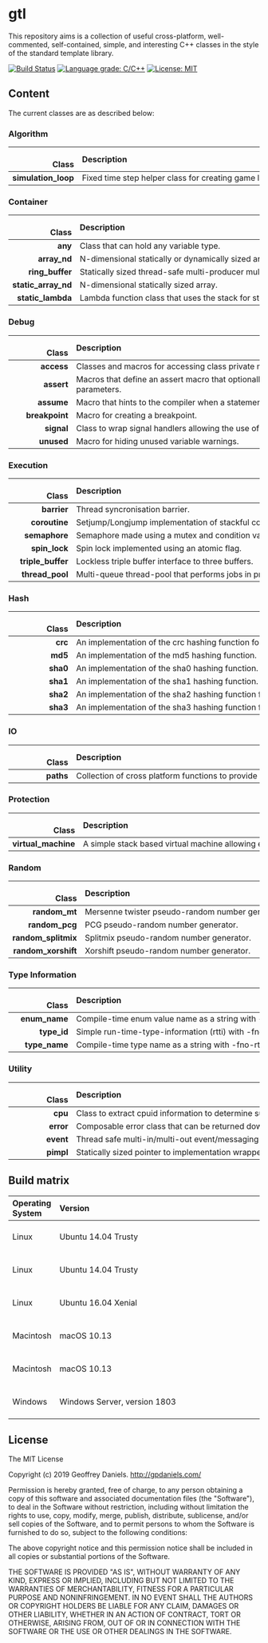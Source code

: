 
# gtl #

This repository aims is a collection of useful cross-platform, well-commented, self-contained, simple, and interesting C++ classes in the style of the standard template library.

[![Build Status](https://travis-ci.org/gpdaniels/gtl.svg?branch=master)](https://travis-ci.org/gpdaniels/gtl) [![Language grade: C/C++](https://img.shields.io/lgtm/grade/cpp/g/gpdaniels/gtl.svg)](https://lgtm.com/projects/g/gpdaniels/gtl/context:cpp) [![License: MIT](https://img.shields.io/badge/License-MIT-brightgreen.svg)](https://opensource.org/licenses/MIT) 

## Content ##

The current classes are as described below:

### Algorithm ###

|               Class | Description                                                                             |
|--------------------:|:----------------------------------------------------------------------------------------|
| **simulation_loop** | Fixed time step helper class for creating game loops.                                   |

### Container ###

|               Class | Description                                                                             |
|--------------------:|:----------------------------------------------------------------------------------------|
|             **any** | Class that can hold any variable type.                                                  |
|        **array_nd** | N-dimensional statically or dynamically sized array.                                    |
|     **ring_buffer** | Statically sized thread-safe multi-producer multi-consumer ring-buffer.                 |
| **static_array_nd** | N-dimensional statically sized array.                                                   |
|   **static_lambda** | Lambda function class that uses the stack for storage.                                  |

### Debug ###

|               Class | Description                                                                             |
|--------------------:|:----------------------------------------------------------------------------------------|
|          **access** | Classes and macros for accessing class private members.                                 |
|          **assert** | Macros that define an assert macro that optionally takes a format string and parameters.|
|          **assume** | Macro that hints to the compiler when a statement should be assumed true.               |
|      **breakpoint** | Macro for creating a breakpoint.                                                        |
|          **signal** | Class to wrap signal handlers allowing the use of lambdas with scope.                   |
|          **unused** | Macro for hiding unused variable warnings.                                              |

### Execution ###

|               Class | Description                                                                             |
|--------------------:|:----------------------------------------------------------------------------------------|
|         **barrier** | Thread syncronisation barrier.                                                          |
|       **coroutine** | Setjump/Longjump implementation of stackful coroutines.                                 |
|       **semaphore** | Semaphore made using a mutex and condition variable.                                    |
|       **spin_lock** | Spin lock implemented using an atomic flag.                                             |
|   **triple_buffer** | Lockless triple buffer interface to three buffers.                                      |
|     **thread_pool** | Multi-queue thread-pool that performs jobs in priority order.                           |

### Hash ###

|               Class | Description                                                                             |
|--------------------:|:----------------------------------------------------------------------------------------|
|             **crc** | An implementation of the crc hashing function for 8, 16, 32, and 64 bits.               |
|             **md5** | An implementation of the md5 hashing function.                                          |
|            **sha0** | An implementation of the sha0 hashing function.                                         |
|            **sha1** | An implementation of the sha1 hashing function.                                         |
|            **sha2** | An implementation of the sha2 hashing function for 224, 256, 384, and 512 bits.         |
|            **sha3** | An implementation of the sha3 hashing function for 224, 256, 384, and 512 bits.         |

### IO ###

|               Class | Description                                                                             |
|--------------------:|:----------------------------------------------------------------------------------------|
|           **paths** | Collection of cross platform functions to provide useful paths.                         |

### Protection ###

|               Class | Description                                                                             |
|--------------------:|:----------------------------------------------------------------------------------------|
| **virtual_machine** | A simple stack based virtual machine allowing easy creation of custom operands.         |

### Random ###

|               Class | Description                                                                             |
|--------------------:|:----------------------------------------------------------------------------------------|
|       **random_mt** | Mersenne twister pseudo-random number generator.                                        |
|      **random_pcg** | PCG pseudo-random number generator.                                                     |
| **random_splitmix** | Splitmix pseudo-random number generator.                                                |
| **random_xorshift** | Xorshift pseudo-random number generator.                                                |

### Type Information ###

|               Class | Description                                                                             |
|--------------------:|:----------------------------------------------------------------------------------------|
|       **enum_name** | Compile-time enum value name as a string with -fno-rtti.                                |
|         **type_id** | Simple run-time-type-information (rtti) with -fno-rtti.                                 |
|       **type_name** | Compile-time type name as a string with -fno-rtti.                                      |

### Utility ###

|               Class | Description                                                                             |
|--------------------:|:----------------------------------------------------------------------------------------|
|             **cpu** | Class to extract cpuid information to determine supported instructions at runtime.      |
|           **error** | Composable error class that can be returned down a call stack.                          |
|           **event** | Thread safe multi-in/multi-out event/messaging system.                                  |
|           **pimpl** | Statically sized pointer to implementation wrapper.                                     |

## Build matrix ##

| Operating System    | Version                                                           | Compiler   | Status |
|:--------------------|:------------------------------------------------------------------|:-----------|:------:|
| Linux               | Ubuntu 14.04 Trusty                                               | Clang 6.0  | [![Build Status](https://travis-matrix-badges.herokuapp.com/repos/gpdaniels/gtl/branches/master/1)](https://travis-ci.org/gpdaniels/gtl) |
| Linux               | Ubuntu 14.04 Trusty                                               | GCC 7      | [![Build Status](https://travis-matrix-badges.herokuapp.com/repos/gpdaniels/gtl/branches/master/2)](https://travis-ci.org/gpdaniels/gtl) |
| Linux               | Ubuntu 16.04 Xenial                                               | GCC 7      | [![Build Status](https://travis-matrix-badges.herokuapp.com/repos/gpdaniels/gtl/branches/master/3)](https://travis-ci.org/gpdaniels/gtl) |
| Macintosh           | macOS 10.13                                                       | XCode 9.3  | [![Build Status](https://travis-matrix-badges.herokuapp.com/repos/gpdaniels/gtl/branches/master/4)](https://travis-ci.org/gpdaniels/gtl) |
| Macintosh           | macOS 10.13                                                       | XCode 9.4  | [![Build Status](https://travis-matrix-badges.herokuapp.com/repos/gpdaniels/gtl/branches/master/5)](https://travis-ci.org/gpdaniels/gtl) |
| Windows             | Windows Server, version 1803                                      | VS 2017    | [![Build Status](https://travis-matrix-badges.herokuapp.com/repos/gpdaniels/gtl/branches/master/6)](https://travis-ci.org/gpdaniels/gtl) |

## License ##

The MIT License

Copyright (c) 2019 Geoffrey Daniels. http://gpdaniels.com/

Permission is hereby granted, free of charge, to any person obtaining a copy
of this software and associated documentation files (the "Software"), to deal
in the Software without restriction, including without limitation the rights
to use, copy, modify, merge, publish, distribute, sublicense, and/or sell
copies of the Software, and to permit persons to whom the Software is
furnished to do so, subject to the following conditions:

The above copyright notice and this permission notice shall be included in
all copies or substantial portions of the Software.

THE SOFTWARE IS PROVIDED "AS IS", WITHOUT WARRANTY OF ANY KIND, EXPRESS OR
IMPLIED, INCLUDING BUT NOT LIMITED TO THE WARRANTIES OF MERCHANTABILITY,
FITNESS FOR A PARTICULAR PURPOSE AND NONINFRINGEMENT. IN NO EVENT SHALL THE
AUTHORS OR COPYRIGHT HOLDERS BE LIABLE FOR ANY CLAIM, DAMAGES OR OTHER
LIABILITY, WHETHER IN AN ACTION OF CONTRACT, TORT OR OTHERWISE, ARISING FROM,
OUT OF OR IN CONNECTION WITH THE SOFTWARE OR THE USE OR OTHER DEALINGS IN
THE SOFTWARE.
